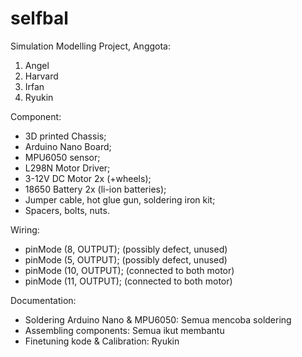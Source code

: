 # selfbal
Simulation Modelling Project, 
Anggota: 
  1. Angel
  2. Harvard
  3. Irfan
  4. Ryukin

Component:
  - 3D printed Chassis;
  - Arduino Nano Board;
  - MPU6050 sensor;
  - L298N Motor Driver;
  - 3-12V DC Motor 2x (+wheels);
  - 18650 Battery 2x (li-ion batteries);
  - Jumper cable, hot glue gun, soldering iron kit;
  - Spacers, bolts, nuts.

Wiring: 
  - pinMode (8, OUTPUT); (possibly defect, unused)
  - pinMode (5, OUTPUT); (possibly defect, unused)
  - pinMode (10, OUTPUT); (connected to both motor)
  - pinMode (11, OUTPUT); (connected to both motor)

Documentation:
  - Soldering Arduino Nano & MPU6050: Semua mencoba soldering
  - Assembling components: Semua ikut membantu
  - Finetuning kode & Calibration: Ryukin 
